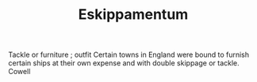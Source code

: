 ---
title: Eskippamentum
letter: E
permalink: "/definitions/bld-eskippamentum.html"
body: Tackle or furniture ; outfit Certain towns in England were bound to furnish
  certain ships at their own expense and with double skippage or tackle. Cowell
published_at: '2018-07-07'
source: Black's Law Dictionary 2nd Ed (1910)
layout: post
---
